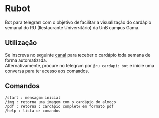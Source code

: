 # Rubot
Bot para telegram com o objetivo de facilitar a visualização do cardápio semanal do RU (Restaurante Universitário) da UnB campus Gama.

## Utilização
Se inscreva no seguinte [canal](https://t.me/rucardapio) para receber o cardápio toda semana de forma automatizada.  
Alternativamente, procure no telegram por `@ru_cardapio_bot` e inicie uma conversa para ter acesso aos comandos. 

## Comandos
```
/start : mensagem inicial
/img : retorna uma imagem com o cardápio do almoço
/pdf : retorna o cardápio completo em formato pdf
/help : lista os comandos
```